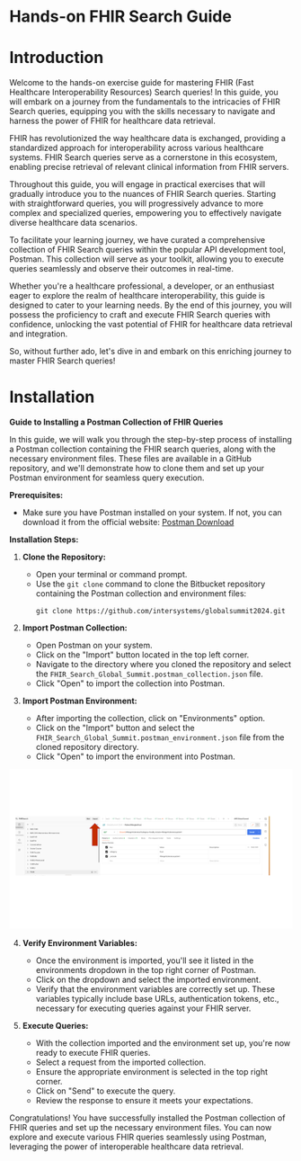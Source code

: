 # Hands-on FHIR Search Guide

# Introduction

Welcome to the hands-on exercise guide for mastering FHIR (Fast Healthcare Interoperability Resources) Search queries! In this guide, you will embark on a journey from the fundamentals to the intricacies of FHIR Search queries, equipping you with the skills necessary to navigate and harness the power of FHIR for healthcare data retrieval.

FHIR has revolutionized the way healthcare data is exchanged, providing a standardized approach for interoperability across various healthcare systems. FHIR Search queries serve as a cornerstone in this ecosystem, enabling precise retrieval of relevant clinical information from FHIR servers.

Throughout this guide, you will engage in practical exercises that will gradually introduce you to the nuances of FHIR Search queries. Starting with straightforward queries, you will progressively advance to more complex and specialized queries, empowering you to effectively navigate diverse healthcare data scenarios.

To facilitate your learning journey, we have curated a comprehensive collection of FHIR Search queries within the popular API development tool, Postman. This collection will serve as your toolkit, allowing you to execute queries seamlessly and observe their outcomes in real-time.

Whether you're a healthcare professional, a developer, or an enthusiast eager to explore the realm of healthcare interoperability, this guide is designed to cater to your learning needs. By the end of this journey, you will possess the proficiency to craft and execute FHIR Search queries with confidence, unlocking the vast potential of FHIR for healthcare data retrieval and integration.

So, without further ado, let's dive in and embark on this enriching journey to master FHIR Search queries!

# Installation

**Guide to Installing a Postman Collection of FHIR Queries**

In this guide, we will walk you through the step-by-step process of installing a Postman collection containing the FHIR search queries, along with the necessary environment files. These files are available in a GitHub repository, and we'll demonstrate how to clone them and set up your Postman environment for seamless query execution.

**Prerequisites:**
- Make sure you have Postman installed on your system. If not, you can download it from the official website: [Postman Download](https://www.postman.com/downloads/)

**Installation Steps:**

1. **Clone the Repository:**
   - Open your terminal or command prompt.
   - Use the `git clone` command to clone the Bitbucket repository containing the Postman collection and environment files:
     ```
     git clone https://github.com/intersystems/globalsummit2024.git
     ```

2. **Import Postman Collection:**
   - Open Postman on your system.
   - Click on the "Import" button located in the top left corner.
   - Navigate to the directory where you cloned the repository and select the `FHIR_Search_Global_Summit.postman_collection.json` file.
   - Click "Open" to import the collection into Postman.

3. **Import Postman Environment:**
   - After importing the collection, click on "Environments" option.
   - Click on the "Import" button and select the `FHIR_Search_Global_Summit.postman_environment.json` file from the cloned repository directory.
   - Click "Open" to import the environment into Postman.

  ![Picture of Postman](images/image.png)

4. **Verify Environment Variables:**
   - Once the environment is imported, you'll see it listed in the environments dropdown in the top right corner of Postman.
   - Click on the dropdown and select the imported environment.
   - Verify that the environment variables are correctly set up. These variables typically include base URLs, authentication tokens, etc., necessary for executing queries against your FHIR server.

5. **Execute Queries:**
   - With the collection imported and the environment set up, you're now ready to execute FHIR queries.
   - Select a request from the imported collection.
   - Ensure the appropriate environment is selected in the top right corner.
   - Click on "Send" to execute the query.
   - Review the response to ensure it meets your expectations.

Congratulations! You have successfully installed the Postman collection of FHIR queries and set up the necessary environment files. You can now explore and execute various FHIR queries seamlessly using Postman, leveraging the power of interoperable healthcare data retrieval.
